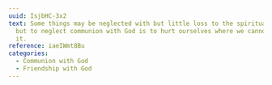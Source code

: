 ```yaml
---
uuid: IsjbHC-3x2
text: Some things may be neglected with but little loss to the spiritual life,
  but to neglect communion with God is to hurt ourselves where we cannot afford
  it.
reference: iaeIWmt8Bu
categories:
  - Communion with God
  - Friendship with God
---
```

